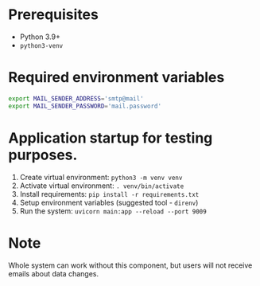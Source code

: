 # Prerequisites
* Python 3.9+
* `python3-venv`


# Required environment variables
```bash
export MAIL_SENDER_ADDRESS='smtp@mail'
export MAIL_SENDER_PASSWORD='mail.password'
```


# Application startup for testing purposes.
1. Create virtual environment: `python3 -m venv venv`
2. Activate virtual environment: `. venv/bin/activate`
3. Install requirements: `pip install -r requirements.txt`
4. Setup environment variables (suggested tool - `direnv`)
5. Run the system: `uvicorn main:app --reload --port 9009`


# Note
Whole system can work without this component, but users will not receive emails about data changes.